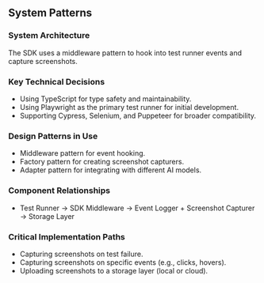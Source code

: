 ## System Patterns

### System Architecture
The SDK uses a middleware pattern to hook into test runner events and capture screenshots.

### Key Technical Decisions
- Using TypeScript for type safety and maintainability.
- Using Playwright as the primary test runner for initial development.
- Supporting Cypress, Selenium, and Puppeteer for broader compatibility.

### Design Patterns in Use
- Middleware pattern for event hooking.
- Factory pattern for creating screenshot capturers.
- Adapter pattern for integrating with different AI models.

### Component Relationships
- Test Runner -> SDK Middleware -> Event Logger + Screenshot Capturer -> Storage Layer

### Critical Implementation Paths
- Capturing screenshots on test failure.
- Capturing screenshots on specific events (e.g., clicks, hovers).
- Uploading screenshots to a storage layer (local or cloud).
